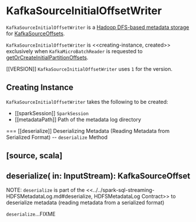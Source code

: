 # KafkaSourceInitialOffsetWriter

`KafkaSourceInitialOffsetWriter` is a [Hadoop DFS-based metadata storage](../../spark-sql-streaming-HDFSMetadataLog.md) for [KafkaSourceOffsets](KafkaSourceOffset.md).

`KafkaSourceInitialOffsetWriter` is <<creating-instance, created>> exclusively when `KafkaMicroBatchReader` is requested to [getOrCreateInitialPartitionOffsets](KafkaMicroBatchReader.md#getOrCreateInitialPartitionOffsets).

[[VERSION]]
`KafkaSourceInitialOffsetWriter` uses `1` for the version.

## Creating Instance

`KafkaSourceInitialOffsetWriter` takes the following to be created:

* [[sparkSession]] `SparkSession`
* [[metadataPath]] Path of the metadata log directory

=== [[deserialize]] Deserializing Metadata (Reading Metadata from Serialized Format) -- `deserialize` Method

[source, scala]
----
deserialize(
  in: InputStream): KafkaSourceOffset
----

NOTE: `deserialize` is part of the <<../../spark-sql-streaming-HDFSMetadataLog.md#deserialize, HDFSMetadataLog Contract>> to deserialize metadata (reading metadata from a serialized format)

`deserialize`...FIXME

